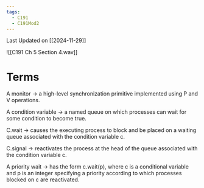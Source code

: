 ```yaml
---
tags:
  - C191
  - C191Mod2
---
```

Last Updated on [[2024-11-29]]

![[C191 Ch 5 Section 4.wav]]

# Terms

A monitor → a high-level synchronization primitive implemented using P and V operations.

A condition variable → a named queue on which processes can wait for some condition to become true.

C.wait → causes the executing process to block and be placed on a waiting queue associated with the condition variable c.

C.signal → reactivates the process at the head of the queue associated with the condition variable c.

A priority wait → has the form c.wait(p), where c is a conditional variable and p is an integer specifying a priority according to which processes blocked on c are reactivated.